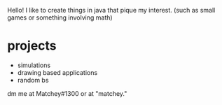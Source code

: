 Hello! I like to create things in java that pique my interest. (such as small games or something involving math) <br/>

# projects
- simulations
- drawing based applications
- random bs

dm me at Matchey#1300 or at "matchey."
